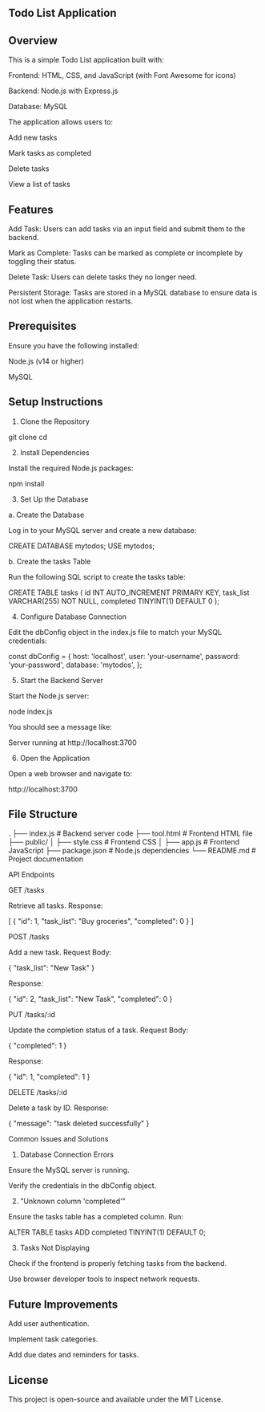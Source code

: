## Todo List Application

## Overview

This is a simple Todo List application built with:

Frontend: HTML, CSS, and JavaScript (with Font Awesome for icons)

Backend: Node.js with Express.js

Database: MySQL

The application allows users to:

Add new tasks

Mark tasks as completed

Delete tasks

View a list of tasks

## Features

Add Task: Users can add tasks via an input field and submit them to the backend.

Mark as Complete: Tasks can be marked as complete or incomplete by toggling their status.

Delete Task: Users can delete tasks they no longer need.

Persistent Storage: Tasks are stored in a MySQL database to ensure data is not lost when the application restarts.

## Prerequisites

Ensure you have the following installed:

Node.js (v14 or higher)

MySQL

## Setup Instructions

1. Clone the Repository

git clone <repository-url>
cd <repository-folder>

2. Install Dependencies

Install the required Node.js packages:

npm install

3. Set Up the Database

a. Create the Database

Log in to your MySQL server and create a new database:

CREATE DATABASE mytodos;
USE mytodos;

b. Create the tasks Table

Run the following SQL script to create the tasks table:

CREATE TABLE tasks (
  id INT AUTO_INCREMENT PRIMARY KEY,
  task_list VARCHAR(255) NOT NULL,
  completed TINYINT(1) DEFAULT 0
);

4. Configure Database Connection

Edit the dbConfig object in the index.js file to match your MySQL credentials:

const dbConfig = {
  host: 'localhost',
  user: 'your-username',
  password: 'your-password',
  database: 'mytodos',
};

5. Start the Backend Server

Start the Node.js server:

node index.js

You should see a message like:

Server running at http://localhost:3700

6. Open the Application

Open a web browser and navigate to:

http://localhost:3700

## File Structure

.
├── index.js             # Backend server code
├── tool.html            # Frontend HTML file
├── public/
│   ├── style.css        # Frontend CSS
│   ├── app.js           # Frontend JavaScript
├── package.json         # Node.js dependencies
└── README.md            # Project documentation

API Endpoints

GET /tasks

Retrieve all tasks.
Response:

[
  {
    "id": 1,
    "task_list": "Buy groceries",
    "completed": 0
  }
]

POST /tasks

Add a new task.
Request Body:

{
  "task_list": "New Task"
}

Response:

{
  "id": 2,
  "task_list": "New Task",
  "completed": 0
}

PUT /tasks/:id

Update the completion status of a task.
Request Body:

{
  "completed": 1
}

Response:

{
  "id": 1,
  "completed": 1
}

DELETE /tasks/:id

Delete a task by ID.
Response:

{
  "message": "task deleted successfully"
}

Common Issues and Solutions

1. Database Connection Errors

Ensure the MySQL server is running.

Verify the credentials in the dbConfig object.

2. "Unknown column 'completed'"

Ensure the tasks table has a completed column. Run:

ALTER TABLE tasks ADD completed TINYINT(1) DEFAULT 0;

3. Tasks Not Displaying

Check if the frontend is properly fetching tasks from the backend.

Use browser developer tools to inspect network requests.

## Future Improvements

Add user authentication.

Implement task categories.

Add due dates and reminders for tasks.

## License

This project is open-source and available under the MIT License.

